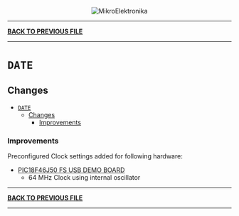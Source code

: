 
<p align="center">
  <img src="http://www.mikroe.com/img/designs/beta/logo_small.png?raw=true" alt="MikroElektronika"/>
</p>

---

**[BACK TO PREVIOUS FILE](../changelog.md)**

---

# `DATE`

## Changes

- [`DATE`](#date)
  - [Changes](#changes)
    + [Improvements](#improvements)

### Improvements

Preconfigured Clock settings added for following hardware:

+ [PIC18F46J50 FS USB DEMO BOARD](https://www.microchip.com/en-us/development-tool/MA180024)
  + 64 MHz Clock using internal oscillator

---

**[BACK TO PREVIOUS FILE](../changelog.md)**

---
